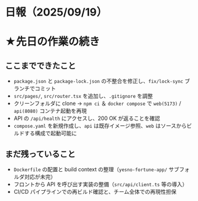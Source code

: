 # 日報（2025/09/19）
# ★先日の作業の続き
## ここまでできたこと
- `package.json` と `package-lock.json` の不整合を修正し、`fix/lock-sync` ブランチでコミット  
- `src/pages/`, `src/router.tsx` を追加し、`.gitignore` を調整  
- クリーンフォルダに clone → `npm ci` ＆ `docker compose` で `web(5173)` / `api(8080)` コンテナ起動を再現  
- API の `/api/health` にアクセスし、200 OK が返ることを確認  
- `compose.yaml` を新規作成し、`api` は既存イメージ参照、`web` はソースからビルドする構成で起動可能に

## まだ残っていること
- `Dockerfile` の配置と build context の整理（`yesno-fortune-app/` サブフォルダ対応が未完）  
- フロントから API を呼び出す実装の整備（`src/api/client.ts` 等の導入）  
- CI/CD パイプラインでの再ビルド確認と、チーム全体での再現性担保
